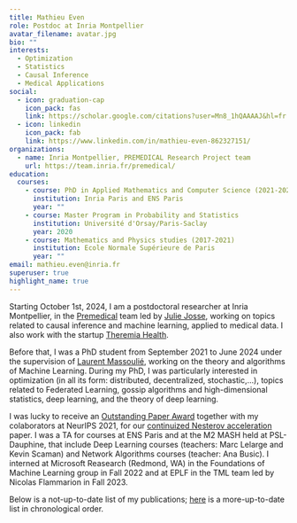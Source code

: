 ```yaml
---
title: Mathieu Even
role: Postdoc at Inria Montpellier
avatar_filename: avatar.jpg
bio: ""
interests:
  - Optimization
  - Statistics
  - Causal Inference
  - Medical Applications
social:
  - icon: graduation-cap
    icon_pack: fas
    link: https://scholar.google.com/citations?user=Mn8_1hQAAAAJ&hl=fr
  - icon: linkedin
    icon_pack: fab
    link: https://www.linkedin.com/in/mathieu-even-862327151/
organizations:
  - name: Inria Montpellier, PREMEDICAL Research Project team
    url: https://team.inria.fr/premedical/
education:
  courses:
    - course: PhD in Applied Mathematics and Computer Science (2021-2024)
      institution: Inria Paris and ENS Paris
      year: ""
    - course: Master Program in Probability and Statistics
      institution: Université d'Orsay/Paris-Saclay
      year: 2020
    - course: Mathematics and Physics studies (2017-2021)
      institution: Ecole Normale Supérieure de Paris
      year: ""
email: mathieu.even@inria.fr
superuser: true
highlight_name: true
---
```


Starting October 1st, 2024, I am a postdoctoral researcher at Inria Montpellier, in the [Premedical](https://team.inria.fr/premedical/) team led by [Julie Josse](https://juliejosse.com/), working on topics related to causal inference and machine learning, applied to medical data.
I also work with the startup [Theremia Health](https://theremia.health/). 

Before that, I was a PhD student from September 2021 to June 2024 under the supervision of [Laurent Massoulié](https://www.di.ens.fr/laurent.massoulie/), working on the theory and algorithms of Machine Learning. During my PhD, I was particularly interested in optimization (in all its form: distributed, decentralized, stochastic,...), topics related to Federated Learning, gossip algorithms and high-dimensional statistics, deep learning, and the theory of deep learning.

I was lucky to receive an [Outstanding Paper Award](https://blog.neurips.cc/2021/11/30/announcing-the-neurips-2021-award-recipients/) together with my colaborators at NeurIPS 2021, for our [continuized Nesterov acceleration](https://proceedings.neurips.cc/paper/2021/file/ec26fc2eb2b75aece19c70392dc744c2-Paper.pdf) paper.
I was a TA for courses at ENS Paris and at the M2 MASH held at PSL-Dauphine, that include Deep Learning courses (teachers: Marc Lelarge and Kevin Scaman) and Network Algorithms courses (teacher: Ana Busic). 
I interned at Microsoft Reasearch (Redmond, WA) in the Foundations of Machine Learning group in Fall 2022 and at EPLF in the TML team led by Nicolas Flammarion in Fall 2023.

Below is a not-up-to-date list of my publications; [here](https://scholar.google.com/citations?hl=fr&user=Mn8_1hQAAAAJ&view_op=list_works&sortby=pubdate) is a more-up-to-date list in chronological order.
